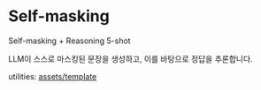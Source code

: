 # Self-masking

Self-masking + Reasoning 5-shot

LLM이 스스로 마스킹된 문장을 생성하고, 이를 바탕으로 정답을 추론합니다.

utilities: [assets/template](/assets/template)
